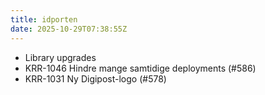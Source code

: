 ```yaml
---
title: idporten
date: 2025-10-29T07:38:55Z
---
```

- Library upgrades
- KRR-1046 Hindre mange samtidige deployments  (#586)
- KRR-1031 Ny Digipost-logo (#578)

